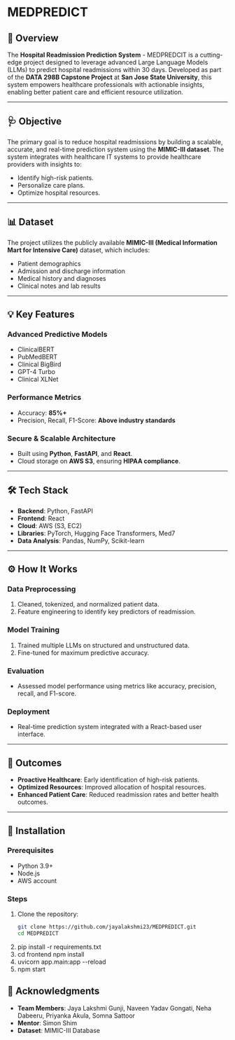 # MEDPREDICT

## 🚀 Overview
The **Hospital Readmission Prediction System** - MEDPREDCIT is a cutting-edge project designed to leverage advanced Large Language Models (LLMs) to predict hospital readmissions within 30 days. Developed as part of the **DATA 298B Capstone Project** at **San Jose State University**, this system empowers healthcare professionals with actionable insights, enabling better patient care and efficient resource utilization.

---

## 🩺 Objective
The primary goal is to reduce hospital readmissions by building a scalable, accurate, and real-time prediction system using the **MIMIC-III dataset**. The system integrates with healthcare IT systems to provide healthcare providers with insights to:
- Identify high-risk patients.
- Personalize care plans.
- Optimize hospital resources.

---

## 📊 Dataset
The project utilizes the publicly available **MIMIC-III (Medical Information Mart for Intensive Care)** dataset, which includes:
- Patient demographics
- Admission and discharge information
- Medical history and diagnoses
- Clinical notes and lab results

---

## 💡 Key Features
### **Advanced Predictive Models**
- ClinicalBERT
- PubMedBERT
- Clinical BigBird
- GPT-4 Turbo
- Clinical XLNet

### **Performance Metrics**
- Accuracy: **85%+**
- Precision, Recall, F1-Score: **Above industry standards**

### **Secure & Scalable Architecture**
- Built using **Python**, **FastAPI**, and **React**.
- Cloud storage on **AWS S3**, ensuring **HIPAA compliance**.

---

## 🛠 Tech Stack
- **Backend**: Python, FastAPI
- **Frontend**: React
- **Cloud**: AWS (S3, EC2)
- **Libraries**: PyTorch, Hugging Face Transformers, Med7
- **Data Analysis**: Pandas, NumPy, Scikit-learn

---

## ⚙️ How It Works
### **Data Preprocessing**
1. Cleaned, tokenized, and normalized patient data.
2. Feature engineering to identify key predictors of readmission.

### **Model Training**
1. Trained multiple LLMs on structured and unstructured data.
2. Fine-tuned for maximum predictive accuracy.

### **Evaluation**
- Assessed model performance using metrics like accuracy, precision, recall, and F1-score.

### **Deployment**
- Real-time prediction system integrated with a React-based user interface.

---

## 🎯 Outcomes
- **Proactive Healthcare**: Early identification of high-risk patients.
- **Optimized Resources**: Improved allocation of hospital resources.
- **Enhanced Patient Care**: Reduced readmission rates and better health outcomes.

---

## 🔧 Installation
### **Prerequisites**
- Python 3.9+
- Node.js
- AWS account

### **Steps**
1. Clone the repository:
   ```bash
   git clone https://github.com/jayalakshmi23/MEDPREDICT.git
   cd MEDPREDICT
2. pip install -r requirements.txt
3. cd frontend
npm install
4. uvicorn app.main:app --reload
5. npm start

## 🙌 Acknowledgments
- **Team Members**: Jaya Lakshmi Gunji, Naveen Yadav Gongati, Neha Dabeeru, Priyanka Akula, Somna Sattoor
- **Mentor**: Simon Shim
- **Dataset**: MIMIC-III Database

   
   
